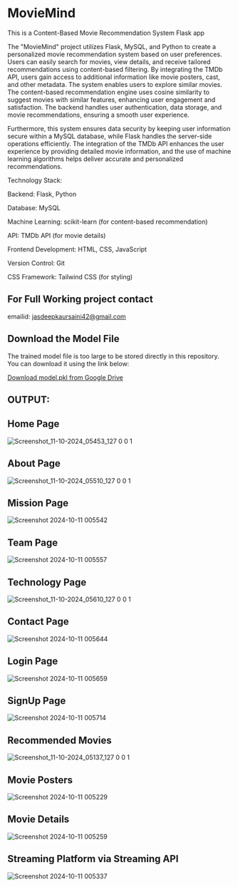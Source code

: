 # **MovieMind**


This is a Content-Based Movie Recommendation System Flask app 

The "MovieMind" project utilizes Flask, MySQL, and Python to create a personalized movie recommendation system based on user preferences.
Users can easily search for movies, view details, and receive tailored recommendations using content-based filtering. By integrating the
TMDb API, users gain access to additional information like movie posters, cast, and other metadata. The system enables users to explore similar movies. The content-based recommendation engine uses cosine similarity to suggest movies with similar features, enhancing user engagement and satisfaction. The backend handles user authentication, data storage, and movie recommendations, ensuring a smooth user experience.

Furthermore, this system ensures data security by keeping user information secure within a MySQL database, while Flask handles the server-side operations efficiently. The integration of the TMDb API enhances the user experience by providing detailed movie information, and the use of machine learning algorithms helps deliver accurate and personalized recommendations.

Technology Stack:

Backend: Flask, Python

Database: MySQL

Machine Learning: scikit-learn (for content-based recommendation)

API: TMDb API (for movie details)

Frontend Development: HTML, CSS, JavaScript

Version Control: Git

CSS Framework: Tailwind CSS (for styling)

## For Full Working project contact 
emailid: jasdeepkaursaini42@gmail.com

## Download the Model File
The trained model file is too large to be stored directly in this repository. You can download it using the link below:

[Download model.pkl from Google Drive](https://drive.google.com/uc?export=download&id=1B8WUaKoQ9_JuUlUDHXOm60qGZzwERC4u)

## OUTPUT:


## Home Page


![Screenshot_11-10-2024_05453_127 0 0 1](https://github.com/user-attachments/assets/2ca3f510-73b1-4302-92be-64f1e6210d6f)

## About Page

![Screenshot_11-10-2024_05510_127 0 0 1](https://github.com/user-attachments/assets/70240fc8-b8d8-4e9b-93e8-e5b36dc993e1)

## Mission Page 
![Screenshot 2024-10-11 005542](https://github.com/user-attachments/assets/2a2b2f16-da57-4d7d-b33a-2ae059307f6b)

## Team Page 
![Screenshot 2024-10-11 005557](https://github.com/user-attachments/assets/901c12c0-f786-4b5f-b577-9760a24539a7)

## Technology Page
![Screenshot_11-10-2024_05610_127 0 0 1](https://github.com/user-attachments/assets/7e121962-494d-4444-91bb-910a95b3e2ae)

## Contact Page
![Screenshot 2024-10-11 005644](https://github.com/user-attachments/assets/b4af6c22-165b-4524-9df3-42b0de2a665f)

## Login Page 
![Screenshot 2024-10-11 005659](https://github.com/user-attachments/assets/4a6cb3b9-0fe6-4382-bb48-787a6bf43ad6)

## SignUp Page 
![Screenshot 2024-10-11 005714](https://github.com/user-attachments/assets/d5a5b8bc-9859-422b-b659-2d7025608168)

## Recommended Movies 
![Screenshot_11-10-2024_05137_127 0 0 1](https://github.com/user-attachments/assets/06082404-9861-4420-9db2-fdd886523501)

## Movie Posters
![Screenshot 2024-10-11 005229](https://github.com/user-attachments/assets/505fe280-7bff-49c4-9739-578904d4d107)

## Movie Details
![Screenshot 2024-10-11 005259](https://github.com/user-attachments/assets/74dd9d21-4215-4faf-a825-4166eec67c6e)

## Streaming Platform via Streaming API 
![Screenshot 2024-10-11 005337](https://github.com/user-attachments/assets/2e1d9c9a-0c74-4b3f-a6fb-522ca3c0dbf6)
